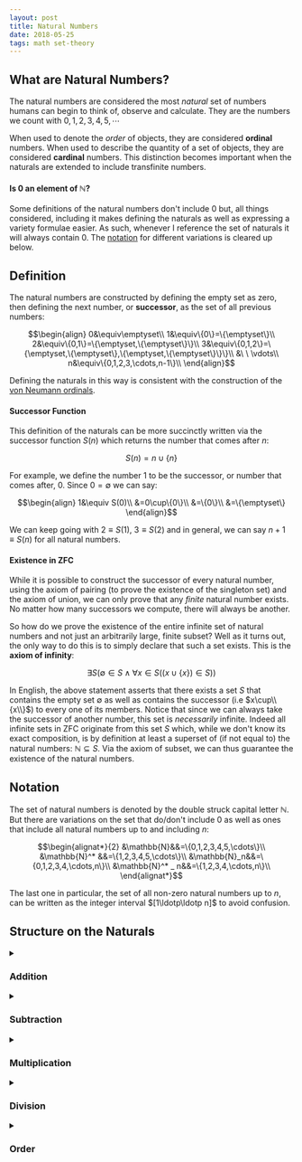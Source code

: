 ```yaml
---
layout: post
title: Natural Numbers
date: 2018-05-25
tags: math set-theory
---
```

## What are Natural Numbers?
The natural numbers are considered the most *natural* set of numbers humans can begin to think of, observe and calculate. They are the numbers we count with $0,1,2,3,4,5,\cdots$

When used to denote the *order* of objects, they are considered **ordinal** numbers. When used to describe the quantity of a set of objects, they are considered **cardinal** numbers. This distinction becomes important when the naturals are extended to include transfinite numbers.

#### Is $0$ an element of $\mathbb{N}$?
Some definitions of the natural numbers don't include $0$ but, all things considered, including it makes defining the naturals as well as expressing a variety formulae easier. As such, whenever I reference the set of naturals it will always contain $0$. The [notation](#notation) for different variations is cleared up below.

<!--more-->

## Definition
The natural numbers are constructed by defining the empty set as zero, then defining the next number, or **successor**, as the set of all previous numbers:

$$\begin{align}
0&\equiv\emptyset\\
1&\equiv\{0\}=\{\emptyset\}\\
2&\equiv\{0,1\}=\{\emptyset,\{\emptyset\}\}\\
3&\equiv\{0,1,2\}=\{\emptyset,\{\emptyset\},\{\emptyset,\{\emptyset\}\}\}\\
&\ \ \vdots\\
n&\equiv\{0,1,2,3,\cdots,n-1\}\\
\end{align}$$

Defining the naturals in this way is consistent with the construction of the [von Neumann ordinals](http://mathworld.wolfram.com/OrdinalNumber.html).

#### Successor Function
This definition of the naturals can be more succinctly written via the successor function $S(n)$ which returns the number that comes after $n$:

$$S(n)=n\cup\{n\}$$

For example, we define the number $1$ to be the successor, or number that comes after, $0$. Since $0=\emptyset$ we can say:

$$\begin{align}
1&\equiv S(0)\\
&=0\cup\{0\}\\
&=\{0\}\\
&=\{\emptyset\}
\end{align}$$

We can keep going with $2\equiv S(1)$, $3\equiv S(2)$ and in general, we can say $n+1\equiv S(n)$ for all natural numbers.

#### Existence in ZFC
While it is possible to construct the successor of every natural number, using the axiom of pairing (to prove the existence of the singleton set) and the axiom of union, we can only prove that any *finite* natural number exists. No matter how many successors we compute, there will always be another.

So how do we prove the existence of the entire infinite set of natural numbers and not just an arbitrarily large, finite subset? Well as it turns out, the only way to do this is to simply declare that such a set exists. This is the **axiom of infinity**:

$$\exists S\left(\emptyset\in S\land\forall x\in S\left(\left(x\cup\{x\}\right)\in S\right)\right)$$

In English, the above statement asserts that there exists a set $S$ that contains the empty set $\emptyset$ as well as contains the successor (i.e $x\cup\\{x\\}$) to every one of its members. Notice that since we can always take the successor of another number, this set is *necessarily* infinite. Indeed all infinite sets in ZFC originate from this set $S$ which, while we don't know its exact composition, is by definition at least a superset of (if not equal to) the natural numbers: $\mathbb{N}\subseteq S$. Via the axiom of subset, we can thus guarantee the existence of the natural numbers.

## Notation
The set of natural numbers is denoted by the double struck capital letter $\mathbb{N}$. But there are variations on the set that do/don't include $0$ as well as ones that include all natural numbers up to and including $n$:

$$\begin{alignat*}{2}
&\mathbb{N}&&=\{0,1,2,3,4,5,\cdots\}\\
&\mathbb{N}^* &&=\{1,2,3,4,5,\cdots\}\\
&\mathbb{N}_n&&=\{0,1,2,3,4,\cdots,n\}\\
&\mathbb{N}^* _ n&&=\{1,2,3,4,\cdots,n\}\\
\end{alignat*}$$

The last one in particular, the set of all non-zero natural numbers up to $n$, can be written as the integer interval $[1\ldotp\ldotp n]$ to avoid confusion.

## Structure on the Naturals
<details>
<summary><h3 class="inline">Addition</h3></summary>
Using the successor function and two rules, we can <i>inductively</i> define an operation $+$ such that it forms a commutative monoid $(\mathbb{N},+)$ with identity $0$ on the naturals:

$$a+0=0 \tag{1}$$
$$a+S(b)=S(a+b) \tag{2}$$

<details><summary><strong>Example</strong></summary>

$$\begin{align}
2+2&=2+S(1) \tag{def of $2\equiv S(1)$}\\
&=S(2+1) \tag{addition rule #2}\\
&=S(2+S(0)) \tag{def of $1\equiv S(0)$}\\
&=S(S(2+0)) \tag{addition rule #2}\\
&=S(S(2)) \tag{addition rule #1}\\
&=S(3) \tag{def of $3\equiv S(2)$}\\
&=4 \tag{def of $4\equiv S(3)$}\\
\end{align}$$
</details>
<p></p>

This monoid is also <b>cancellative</b>, meaning that an equation is still true even if we add or remove the same number on both sides:

$$a+c=b+c\implies a=b$$

It is from the addition operation $+$ (and successor function $S(n)$) that we can define all the other operations/relations on the naturals.
</details>

<details>
<summary><h3 class="inline">Subtraction</h3></summary>
We can define subtraction in terms of addition as so:

$$a-b=c\iff a=b+c$$

<!-- The set that represents this binary operation would be constructed like this:

$$-\equiv\{(a,b,c)\in\mathbb{N}^3\mid a=b+c\}$$ -->

But note that the difference between two natural numbers $a-b$ exists only if $a\ge b$. As such, subtraction is not defined for any two natural numbers and so is not closed. Moreover, subtraction isn't associative: $(a-b)-c\not=a-(b-c)$.

<h4>Truncated Subtraction</h4>
However, it is possible to define a meaningful notion of subtraction on the naturals. It's called <b>truncated subtraction</b>, denoted $\dot-$, and forms the magma $(\mathbb{N},\dot-)$.

Using the definition of subtraction above, we can define truncated subtraction as:

$$a\ \dot- \ b=
\begin{cases}
    0,& a<b\\
    a-b,& a\ge b
\end{cases}$$

If we want to define it purely in terms of natural arithmetic, we can <i>inductively</i> define $\dot-$ similar to how we defined $+$:

$$a\ \dot- \ 0=a \tag{1}$$
$$0\ \dot- \ a=0 \tag{2}$$
$$S(a)\ \dot- \ S(b)=a\ \dot- \ b \tag{3}$$

<details><summary><strong>Examples</strong></summary>
When $a>b$
$$\begin{align}
5\ \dot- \ 3&=S(4)\ \dot- \ S(2) \tag{def of $5$ & $3$}\\
&=4\ \dot- \ 2 \tag{subtraction rule #3}\\
&=S(3)\ \dot- \ S(1) \tag{def of $4$ & $2$}\\
&=3\ \dot- \ 1 \tag{subtraction rule #3}\\
&=S(2)\ \dot- \ S(0) \tag{def of $3$ & $1$}\\
&=2\ \dot- \ 0 \tag{subtraction rule #3}\\
&=2 \tag{subtraction rule #1}\\
\end{align}$$

When $a<b$
$$\begin{align}
3\ \dot- \ 5&=S(2)\ \dot- \ S(4) \tag{def of $3$ & $5$}\\
&=2\ \dot- \ 4 \tag{subtraction rule #3}\\
&=S(1)\ \dot- \ S(3) \tag{def of $2$ & $4$}\\
&=1\ \dot- \ 3 \tag{subtraction rule #3}\\
&=S(0)\ \dot- \ S(2) \tag{def of $1$ & $3$}\\
&=0\ \dot- \ 2 \tag{subtraction rule #3}\\
&=0 \tag{subtraction rule #2}\\
\end{align}$$
</details>
<p></p>

In conjunction with the commutative monoid on the naturals $(\mathbb{N},+)$, this operator is referred to as a <b>monus</b> and forms a CMM, commutative monoid with monus: $(\mathbb{N},+,\dot-)$.
</details>

<details>
<summary><h3 class="inline">Multiplication</h3></summary>
We can define the multiplication of natural numbers in terms of repeated addition such that it forms a commutative monoid $(\mathbb{N},\times)$:

$$a\times b=c\iff \underbrace{a+a+\cdots+a}_{b\text{ copies}}=c$$

<!-- The set that represents this binary operation would be constructed like this:

$$\times\equiv\{(a,b,c)\in\mathbb{N}^3\mid\underbrace{a+a+\cdots+a}_{b\text{ copies}}=c\}$$ -->

We can also <i>inductively</i> define $\times$ with 2 rules:

$$a\times 0=0 \tag{1}$$
$$a\times S(b)=(a\times b) + a \tag{2}$$

<details><summary><strong>Example</strong></summary>
$$\begin{align}
2\times 3&=2\times S(2) \tag{def of $3\equiv S(2)$}\\
&=(2\times 2)+2 \tag{multiplication rule #2}\\
&=(2\times S(1))+2 \tag{def of $2\equiv S(1)$}\\
&=((2\times 1)+2)+2 \tag{multiplication rule #2}\\
&=((2\times S(0))+2)+2 \tag{def of $1\equiv S(0)$}\\
&=(((2\times 0)+2)+2)+2 \tag{multiplication rule #2}\\
&=((0+2)+2)+2 \tag{multiplication rule #1}\\
&=(2+2)+2\\
&=4+2\\
&=6\\
\end{align}$$
</details>
<p></p>

Like with addition, this monoid is almost <i>cancellative</i>:

$$a\times c=b\times c\implies a=b$$

However it is not fully due to the fact that the above only holds true when $a,b,c\not=0$.

<h4>Commutative Semiring</h4>
Even further, if we combine the $\times$ operator with the monoid  $(\mathbb{N},+)$ and the fact that it is distributive over $+$:

$$a\times(b+c)=(a\times b)+(a\times c)$$

we obtain the commutative semiring $(\mathbb{N},+,\times)$. It is <i>semi</i> because the $+$ operator has no inverse operation, which is necessary for a full ring.
</details>

<details>
<summary><h3 class="inline">Division</h3></summary>
We can define the division of natural numbers in terms of multiplication:

$$a\div b=c\iff a=b\times c$$

<!-- The set that represents this binary operation would be constructed like this:

$$\div\equiv\{(a,b,c)\in\mathbb{N}^3\mid a=b\times c\}$$ -->

However, like subtraction, division isn't defined for all the naturals and so isn't closed (and certainly isn't associative).

<h4>Euclidean Division</h4>
But, like truncated subtraction, it is possible to define a meaningful division operation on the naturals in terms of $+$ and $\times$. This operation is known as <b>Euclidean division</b> (which I'll denote $\div_E$). It divides two natural numbers $a$ and $b$ and returns a <b>quotient</b> $q$ and a <b>remainder</b> $r$:

$$a\div_E b=(q,r)\iff (a=b\times q+r) \land (r<b)$$

For every pair of naturals there is a <i>unique</i> pair of resultants. As such, you can consider $\div_E$ as a function that maps two naturals to two other naturals:

$$\div_E:\mathbb{N}^2\to\mathbb{N}^2$$

<!-- The set that represents this binary operation would be constructed like this:

$$\div_E\equiv\{(a,b,q,r)\in\mathbb{N}^4\mid a=b\times q+r \land r<b\}$$ -->

<!-- We can *inductively* define division with 2 rules: -->
</details>

<details>
<summary><h3 class="inline">Order</h3></summary>
We can define a total order $\le$ on the natural numbers as so:

$$a\le b\iff(\exists c\in\mathbb{N})\ a+c=b$$

<!-- The set that represents this binary relation would be constructed like this:

$$\le\equiv\{(a,b)\in\mathbb{N}^2\mid(\exists c\in\mathbb{N})\ a+c=b\}$$ -->

The naturals along with this binary relation form a totally ordered set $(\mathbb{N},\le)$ that also happens to be well-ordered. Its order type is $\omega$, the first infinite ordinal.

<h4>Ordered Structures</h4>
In conjunction with some of the algebraic structures mentioned above, the $\le$ relation forms an ordered algebraic structure. To be able to be ordered, the structure's operation must preserve order (which is similar to the cancellative property).

For addition we can create the ordered monoid $(\mathbb{N},+,\le)$ because:

$$a\le b\iff (\forall c\in\mathbb{N})\ a+c\le b+c$$

For multiplication, if we remove $0$ from the naturals, we can create the ordered monoid $(\mathbb{N}^* ,\times,\le)$ because:

$$a\le b\iff (\forall c\in\mathbb{N})\ a\times c\le b\times c$$

Combining these two ordered monoids, we can further create the ordered semiring $(\mathbb{N},+,\times,\le)$

Note that we cannot order the monoid $(\mathbb{N},\times)$ and the magma $(\mathbb{N},\dot-)$ because they do not preserve the ordering in all cases:

<details><summary><strong>Proof of $(\mathbb{N},\times)$</strong></summary>
$$\begin{align}
10\le5&\iff \ 10\times 0\le 5\times 0\\
F&\iff \ 0\le 0\\
F&\iff \ T\\
\therefore\ &\hline{a\le b\nLeftrightarrow (\forall c\in\mathbb{N})\ a\times c\le b\times c}\\
\end{align}$$
</details>

<details><summary><strong>Proof of $(\mathbb{N},\dot-)$</strong></summary>
$$\begin{align}
10\le5&\iff \ 10\ \dot-\ 500\le 5\ \dot-\ 500\\
F&\iff \ 0\le 0\\
F&\iff \ T\\
\therefore\ &\hline{a\le b\nLeftrightarrow (\forall c\in\mathbb{N})\ a\ \dot-\ c\le b\ \dot-\ c}\\
\end{align}$$
</details>

<!-- $$a\le b\iff (\forall c\in\mathbb{N})\ a\ \dot-\ c\le b\ \dot-\ c$$

For truncated subtraction we can create the ordered magma $(\mathbb{N},\dot-,\le)$ and the ordered CMM $(\mathbb{N},+,\dot-,\le)$. -->
</details>
